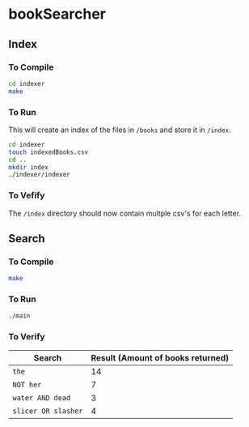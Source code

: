 # bookSearcher

## Index

### To Compile

```bash
cd indexer
make
```

### To Run

This will create an index of the files in `/books` and store it in `/index`.

```bash
cd indexer
touch indexedBooks.csv
cd ..
mkdir index
./indexer/indexer
```

### To Vefify

The `/index` directory should now contain multple csv's for each letter.

## Search

### To Compile

```bash
make 
```

### To Run

```bash
./main
```

### To Verify

| Search | Result (Amount of books returned) |
| --- | --- |
| `the` | 14 |
| `NOT her` | 7 |
| `water AND dead` | 3 |
| `slicer OR slasher` | 4 |
